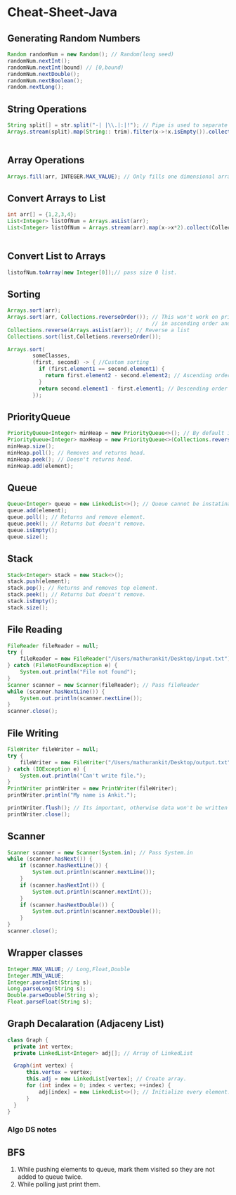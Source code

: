 # Cheat-Sheet-Java

Generating Random Numbers
------------
```java
Random randomNum = new Random(); // Random(long seed)
randomNum.nextInt();
randomNum.nextInt(bound) // [0,bound)
randomNum.nextDouble();
randomNum.nextBoolean();
random.nextLong();
```


String Operations
------------------
```java
String split[] = str.split("-| |\\.|:|!"); // Pipe is used to separate regex, escaping fullstop(\\.) also.
Arrays.stream(split).map(String:: trim).filter(x->!x.isEmpty()).collect(Collectors.toList()); // Collecting non 
                                                                                        // empty string as list.
```

Array Operations
------------------
```java
Arrays.fill(arr, INTEGER.MAX_VALUE); // Only fills one dimensional arrays.
```

Convert Arrays to List
-----------------------
```java
int arr[] = {1,2,3,4};
List<Integer> listOfNum = Arrays.asList(arr); 
List<Integer> listOfNum = Arrays.stream(arr).map(x->x*2).collect(Collectors.toList()); //Transform 
                                                                             // and convert to List.
```

Convert List to Arrays
----------------------
```java
listofNum.toArray(new Integer[0]);// pass size 0 list.
```

Sorting
-------------------------------------------------
```java
Arrays.sort(arr);
Arrays.sort(arr, Collections.reverseOrder()); // This won't work on primitve arrays, for them sort 
                                              // in ascending order and then reverse.
Collections.reverse(Arrays.asList(arr)); // Reverse a list
Collections.sort(list,Colletions.reverseOrder());

Arrays.sort(
        someClasses,
        (first, second) -> { //Custom sorting
          if (first.element1 == second.element1) {
            return first.element2 - second.element2; // Ascending order
          }
          return second.element1 - first.element1; // Descending order
        });
```

PriorityQueue
--------------------------------------------------
```java
PriorityQueue<Integer> minHeap = new PriorityQueue<>(); // By default its minHeap.
PriorityQueue<Integer> maxHeap = new PriorityQueue<>(Collections.reverseOrder());
minHeap.size();
minHeap.poll(); // Removes and returns head.
minHeap.peek(); // Doesn't returns head.
minHeap.add(element);
```

Queue
--------------------------------------------------
```java
Queue<Integer> queue = new LinkedList<>(); // Queue cannot be instatinated, its an abstract class.
queue.add(element);
queue.poll(); // Returns and remove element.
queue.peek(); // Returns but doesn't remove.
queue.isEmpty();
queue.size();
```

Stack
-----------------------------------
```java
Stack<Integer> stack = new Stack<>();
stack.push(element);
stack.pop(); // Returns and removes top element.
stack.peek(); // Returns but doesn't remove.
stack.isEmpty();
stack.size();
```

File Reading 
----------------------------------
```java
FileReader fileReader = null;
try {
    fileReader = new FileReader("/Users/mathurankit/Desktop/input.txt");
} catch (FileNotFoundException e) {
    System.out.println("File not found");
}
Scanner scanner = new Scanner(fileReader); // Pass fileReader
while (scanner.hasNextLine()) {
    System.out.println(scanner.nextLine());
}
scanner.close();
```
        
File Writing
---------------------------------
```java
FileWriter fileWriter = null;
try {
    fileWriter = new FileWriter("/Users/mathurankit/Desktop/output.txt");
} catch (IOException e) {
    System.out.println("Can't write file.");
}
PrintWriter printWriter = new PrintWriter(fileWriter);
printWriter.println("My name is Ankit.");

printWriter.flush(); // Its important, otherwise data won't be written
printWriter.close();
 ```

Scanner 
-----------------------------
```java
Scanner scanner = new Scanner(System.in); // Pass System.in
while (scanner.hasNext()) {
    if (scanner.hasNextLine()) {
        System.out.println(scanner.nextLine());
    }
    if (scanner.hasNextInt()) {
        System.out.println(scanner.nextInt());
    }
    if (scanner.hasNextDouble()) {
        System.out.println(scanner.nextDouble());
    }
}
scanner.close();
```
Wrapper classes
------------------------------
```java
Integer.MAX_VALUE; // Long,Float,Double
Integer.MIN_VALUE;
Integer.parseInt(String s); 
Long.parseLong(String s);
Double.parseDouble(String s);
Float.parseFloat(String s);
```
Graph Decalaration (Adjaceny List)
-------------------------------
```java
class Graph {
  private int vertex;
  private LinkedList<Integer> adj[]; // Array of LinkedList

  Graph(int vertex) {
      this.vertex = vertex;
      this.adj = new LinkedList[vertex]; // Create array.
      for (int index = 0; index < vertex; ++index) {
          adj[index] = new LinkedList<>(); // Initialize every element.
      }
  }
}
```
### Algo DS notes ###
BFS
------
1. While pushing elements to queue, mark them visited so they are not added to queue twice.
2. While polling just print them.
